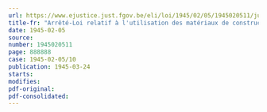 ```yaml
---
url: https://www.ejustice.just.fgov.be/eli/loi/1945/02/05/1945020511/justel
title-fr: "Arrêté-Loi relatif à l'utilisation des matériaux de construction (abrogé par AL 03-02-1947, art. 9)"
date: 1945-02-05
source:
number: 1945020511
page: 888888
case: 1945-02-05/10
publication: 1945-03-24
starts:
modifies:
pdf-original:
pdf-consolidated:
---
```


